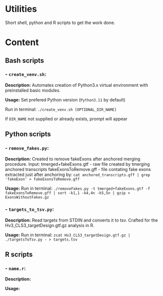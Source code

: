 # Utilities

Short shell, python and R scripts to get the work done.

# Content

## Bash scripts

### - `create_venv.sh`:

**Description:**
Automates creation of Python3.x virtual environment with preinstalled basic modules.

**Usage:**
Set prefered Python version (`Python3.11` by default)

Run in terminal: `./create_venv.sh [OPTIONAL_DIR_NAME]`

If `DIR_NAME` not supplied or already exists, prompt will appear

## Python scripts

### - `remove_fakes.py`:

**Description:**
Created to remove fakeExons after anchored merging procedure.
Input:
tmerged+fakeExons.gtf - raw file created by tmerging anchored transcripts
fakeExonsToRemove.gff - file contating fake exons extracted just after anchoring by:
`cat anchored_transcripts.gff | grep 'fakeExon' > fakeExonsToRemove.gff`

**Usage:**
Run in terminal:
`./removeFakes.py -t tmerged+fakeExons.gtf -f fakeExonsToRemove.gff | sort -k1,1 -k4,4n -k5,5n | gzip > ExonsWithoutFakes.gz`

### - `targets_to_tsv.py`:

**Description:**
Read targets from STDIN and converts it to tsv.
Crafted for the Hv3_CLS3_targetDesign.gtf.gz analysis in R.

**Usage:**
Run in terminal:
`zcat Hv3_CLS3_targetDesign.gtf.gz | ./targetsToTsv.py - > targets.tsv`

## R scripts

### - `name.r`:

**Description:**

**Usage:**
